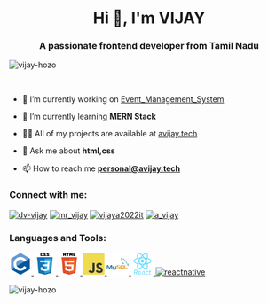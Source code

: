 <h1 align="center">Hi 👋, I'm VIJAY</h1>
<h3 align="center">A passionate frontend developer from Tamil Nadu</h3>

<p align="left"> <img src="https://komarev.com/ghpvc/?username=vijay-hozo&label=Profile%20views&color=0e75b6&style=flat" alt="vijay-hozo" /> </p>

<p align="left"> <a href="https://twitter.com/" target="blank"><img src="https://img.shields.io/twitter/follow/?logo=twitter&style=for-the-badge" alt="" /></a> </p>

- 🔭 I’m currently working on [Event_Management_System](https://github.com/ASTROs-TEAM/Event_Management_System)

- 🌱 I’m currently learning **MERN Stack**

- 👨‍💻 All of my projects are available at [avijay.tech](avijay.tech)

- 💬 Ask me about **html,css**

- 📫 How to reach me **personal@avijay.tech**

<h3 align="left">Connect with me:</h3>
<p align="left">
<a href="https://linkedin.com/in/dv-vijay" target="blank"><img align="center" src="https://raw.githubusercontent.com/rahuldkjain/github-profile-readme-generator/master/src/images/icons/Social/linked-in-alt.svg" alt="dv-vijay" height="30" width="40" /></a>
<a href="https://instagram.com/mr_vijay" target="blank"><img align="center" src="https://raw.githubusercontent.com/rahuldkjain/github-profile-readme-generator/master/src/images/icons/Social/instagram.svg" alt="mr_vijay" height="30" width="40" /></a>
<a href="https://www.codechef.com/users/vijaya2022it" target="blank"><img align="center" src="https://cdn.jsdelivr.net/npm/simple-icons@3.1.0/icons/codechef.svg" alt="vijaya2022it" height="30" width="40" /></a>
<a href="https://www.leetcode.com/a_vijay" target="blank"><img align="center" src="https://raw.githubusercontent.com/rahuldkjain/github-profile-readme-generator/master/src/images/icons/Social/leet-code.svg" alt="a_vijay" height="30" width="40" /></a>
</p>

<h3 align="left">Languages and Tools:</h3>
<p align="left"> <a href="https://www.cprogramming.com/" target="_blank" rel="noreferrer"> <img src="https://raw.githubusercontent.com/devicons/devicon/master/icons/c/c-original.svg" alt="c" width="40" height="40"/> </a> <a href="https://www.w3schools.com/css/" target="_blank" rel="noreferrer"> <img src="https://raw.githubusercontent.com/devicons/devicon/master/icons/css3/css3-original-wordmark.svg" alt="css3" width="40" height="40"/> </a> <a href="https://www.w3.org/html/" target="_blank" rel="noreferrer"> <img src="https://raw.githubusercontent.com/devicons/devicon/master/icons/html5/html5-original-wordmark.svg" alt="html5" width="40" height="40"/> </a> <a href="https://developer.mozilla.org/en-US/docs/Web/JavaScript" target="_blank" rel="noreferrer"> <img src="https://raw.githubusercontent.com/devicons/devicon/master/icons/javascript/javascript-original.svg" alt="javascript" width="40" height="40"/> </a> <a href="https://www.mysql.com/" target="_blank" rel="noreferrer"> <img src="https://raw.githubusercontent.com/devicons/devicon/master/icons/mysql/mysql-original-wordmark.svg" alt="mysql" width="40" height="40"/> </a> <a href="https://reactjs.org/" target="_blank" rel="noreferrer"> <img src="https://raw.githubusercontent.com/devicons/devicon/master/icons/react/react-original-wordmark.svg" alt="react" width="40" height="40"/> </a> <a href="https://reactnative.dev/" target="_blank" rel="noreferrer"> <img src="https://reactnative.dev/img/header_logo.svg" alt="reactnative" width="40" height="40"/> </a> </p>

<p><img align="center" src="https://github-readme-streak-stats.herokuapp.com/?user=vijay-hozo&" alt="vijay-hozo" /></p>
